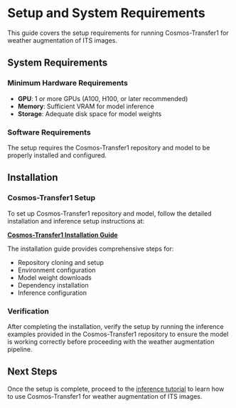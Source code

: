 # Setup and System Requirements

This guide covers the setup requirements for running Cosmos-Transfer1 for weather augmentation of ITS images.

## System Requirements

### Minimum Hardware Requirements

- **GPU**: 1 or more GPUs (A100, H100, or later recommended)
- **Memory**: Sufficient VRAM for model inference
- **Storage**: Adequate disk space for model weights

### Software Requirements

The setup requires the Cosmos-Transfer1 repository and model to be properly installed and configured.

## Installation

### Cosmos-Transfer1 Setup

To set up Cosmos-Transfer1 repository and model, follow the detailed installation and inference setup instructions at:

**[Cosmos-Transfer1 Installation Guide](https://github.com/nvidia-cosmos/cosmos-transfer1/blob/main/INSTALL.md#inference)**

The installation guide provides comprehensive steps for:

- Repository cloning and setup
- Environment configuration
- Model weight downloads
- Dependency installation
- Inference configuration

### Verification

After completing the installation, verify the setup by running the inference examples provided in the Cosmos-Transfer1 repository to ensure the model is working correctly before proceeding with the weather augmentation pipeline.

## Next Steps

Once the setup is complete, proceed to the [inference tutorial](inference.md) to learn how to use Cosmos-Transfer1 for weather augmentation of ITS images.

